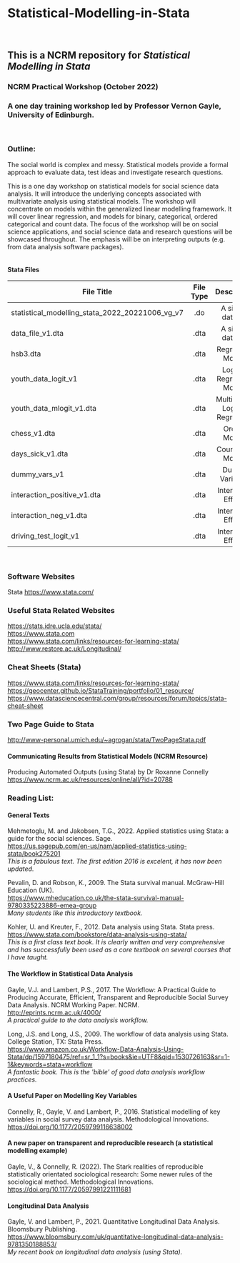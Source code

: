 # Statistical-Modelling-in-Stata <br>
<br>


## This is a NCRM repository for *Statistical Modelling in Stata*


### NCRM Practical Workshop (October 2022)

### A one day training workshop led by Professor Vernon Gayle, University of Edinburgh.
<br>

### Outline:


The social world is complex and messy. Statistical models provide a formal approach to evaluate data, test ideas and investigate research questions. <br>

This is a one day workshop on statistical models for social science data analysis. It will introduce the underlying concepts associated with multivariate analysis using statistical models. The workshop will concentrate on models within the generalized linear modelling framework. It will cover linear regression, and models for binary, categorical, ordered categorical and count data. The focus of the workshop will be on social science applications, and social science data and research questions will be showcased throughout. The emphasis will be on interpreting outputs (e.g. from data analysis software packages).<br>
<br>
<br>
**Stata Files**
<br>

| File Title      | File Type          | Description
| -------------------------------------|:-------------:|:-------------:|
| statistical_modelling_stata_2022_20221006_vg_v7 |.do | A simple data file |
| data_file_v1.dta |.dta | A simple data file |
| hsb3.dta | .dta | Regression Models |
| youth_data_logit_v1 | .dta | Logistic Regression Models |
| youth_data_mlogit_v1.dta| .dta | Multinomial Logistic Regression |
| chess_v1.dta| .dta | Ordinal Models |
| days_sick_v1.dta| .dta | Count Data Models|
| dummy_vars_v1| .dta | Dummy Variables |
| interaction_positive_v1.dta| .dta |Interaction Effects |
| interaction_neg_v1.dta| .dta |Interaction Effects |
| driving_test_logit_v1| .dta |Interaction Effects |
<br>

###  Software Websites

Stata https://www.stata.com/ <br>


### Useful Stata Related Websites

https://stats.idre.ucla.edu/stata/  <br>
https://www.stata.com  <br>
https://www.stata.com/links/resources-for-learning-stata/  <br>
http://www.restore.ac.uk/Longitudinal/


### Cheat Sheets (Stata)

https://www.stata.com/links/resources-for-learning-stata/ <br>
https://geocenter.github.io/StataTraining/portfolio/01_resource/  <br>
https://www.datasciencecentral.com/group/resources/forum/topics/stata-cheat-sheet  <br>

### Two Page Guide to Stata

http://www-personal.umich.edu/~agrogan/stata/TwoPageStata.pdf

#### Communicating Results from Statistical Models (NCRM Resource)
Producing Automated Outputs (using Stata) by Dr Roxanne Connelly<br>
https://www.ncrm.ac.uk/resources/online/all/?id=20788



### Reading List: 

#### General Texts

Mehmetoglu, M. and Jakobsen, T.G., 2022. Applied statistics using Stata: a guide for the social sciences. Sage. <br>
https://us.sagepub.com/en-us/nam/applied-statistics-using-stata/book275201<br>
_This is a fabulous text. The first edition 2016 is excelent, it has now been updated._<br>

Pevalin, D. and Robson, K., 2009. The Stata survival manual. McGraw-Hill Education (UK).<br>
https://www.mheducation.co.uk/the-stata-survival-manual-9780335223886-emea-group <br>
_Many students like this introductory textbook._<br>

Kohler, U. and Kreuter, F., 2012. Data analysis using Stata. Stata press.<br>
https://www.stata.com/bookstore/data-analysis-using-stata/<br>
_This is a first class text book. It is clearly written and very comprehensive and has successfully been used as a core textbook on several courses that I have taught._<br>

#### The Workflow in Statistical Data Analysis

Gayle, V.J. and Lambert, P.S., 2017. The Workflow: A Practical Guide to Producing Accurate, Efficient, Transparent and Reproducible Social Survey Data Analysis. NCRM Working Paper. NCRM.<br>
http://eprints.ncrm.ac.uk/4000/<br>
_A practical guide to the data analysis workflow._

Long, J.S. and Long, J.S., 2009. The workflow of data analysis using Stata. College Station, TX: Stata Press.<br>
https://www.amazon.co.uk/Workflow-Data-Analysis-Using-Stata/dp/1597180475/ref=sr_1_1?s=books&ie=UTF8&qid=1530726163&sr=1-1&keywords=stata+workflow<br>
_A fantastic book. This is the 'bible' of good data analysis workflow practices._

#### A Useful Paper on Modelling Key Variables 

Connelly, R., Gayle, V. and Lambert, P., 2016. Statistical modelling of key variables in social survey data analysis. Methodological Innovations.<br> https://doi.org/10.1177/2059799116638002

#### A new paper on transparent and reproducible research (a statistical modelling example)

Gayle, V., & Connelly, R. (2022). The Stark realities of reproducible statistically orientated sociological research: Some newer rules of the sociological method. Methodological Innovations.<br>
https://doi.org/10.1177/20597991221111681

#### Longitudinal Data Analysis

Gayle, V. and Lambert, P., 2021. Quantitative Longitudinal Data Analysis. Bloomsbury Publishing.<br>
https://www.bloomsbury.com/uk/quantitative-longitudinal-data-analysis-9781350188853/<br>
_My recent book on longitudinal data analysis (using Stata)._







<br>

